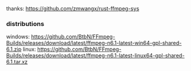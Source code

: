 thanks: https://github.com/zmwangx/rust-ffmpeg-sys

### distributions

windows: https://github.com/BtbN/FFmpeg-Builds/releases/download/latest/ffmpeg-n6.1-latest-win64-gpl-shared-6.1.zip
linux: https://github.com/BtbN/FFmpeg-Builds/releases/download/latest/ffmpeg-n6.1-latest-linux64-gpl-shared-6.1.tar.xz
